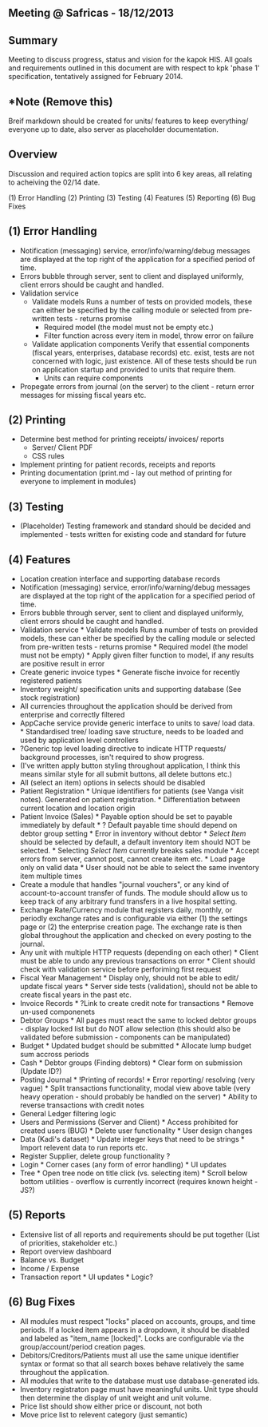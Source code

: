 Meeting @ Safricas - 18/12/2013
-------------------------------

Summary 
-------
Meeting to discuss progress, status and vision for the kapok HIS. All goals and requirements
outlined in this document are with respect to kpk 'phase 1' specification, tentatively assigned
for February 2014.

*Note (Remove this)
-----
Breif markdown should be created for units/ features to keep everything/ everyone up to date, also server as placeholder documentation.

Overview
-------- 
Discussion and required action topics are split into 6 key areas, all relating to acheiving 
the 02/14 date.

(1) Error Handling
(2) Printing
(3) Testing
(4) Features
(5) Reporting
(6) Bug Fixes

(1) Error Handling 
------------------
* Notification (messaging) service, error/info/warning/debug messages are displayed at the top right of the application for a specified period of time.
* Errors bubble through server, sent to client and displayed uniformly, client errors should be caught and handled.
* Validation service
    * Validate models
      Runs a number of tests on provided models, these can either be specified by the calling module or selected from pre-written tests - returns promise 
      * Required model (the model must not be empty etc.)
      * Filter function across every item in model, throw error on failure
    * Validate application components
      Verify that essential components (fiscal years, enterprises, database records) etc. exist, tests are not concerned with logic, just existence. All of these tests should be run on application startup and provided to units that require them.
      * Units can require components
* Propegate errors from journal (on the server) to the client - return error messages for missing fiscal years etc.

(2) Printing 
------------
* Determine best method for printing receipts/ invoices/ reports
  * Server/ Client PDF
  * CSS rules
* Implement printing for patient records, receipts and reports
* Printing documentation (print.md - lay out method of printing for everyone to implement in modules)

(3) Testing 
-----------
* (Placeholder) Testing framework and standard should be decided and implemented - tests written for existing code and standard for future

(4) Features
------------
* Location creation interface and supporting database records
* Notification (messaging) service, error/info/warning/debug messages are displayed at the top right of the application for a specified period of time.
* Errors bubble through server, sent to client and displayed uniformly, client errors should 
   be caught and handled.
* Validation service
      * Validate models
         Runs a number of tests on provided models, these can either be specified by the calling module or selected from pre-written tests - returns promise 
          * Required model (the model must not be empty) 
          * Apply given filter function to model, if any results are positive result in error
* Create generic invoice types
      * Generate fische invoice for recently registered patients
* Inventory weight/ specification units and supporting database (See stock registration)
* All currencies throughout the application should be derived from enterprise and correctly filtered
* AppCache service provide generic interface to units to save/ load data. 
      * Standardised tree/ loading save structure, needs to be loaded and used by application level controllers
* ?Generic top level loading directive to indicate HTTP requests/ background processes, isn't required to show progress.
* (I've written apply button styling throughout application, I think this means similar style for all submit buttons, all delete buttons etc.)
* All (select an item) options in selects should be disabled 
* Patient Registration 
      * Unique identifiers for patients (see Vanga visit notes). Generated on patient registration.
      * Differentiation between current location and location origin
* Patient Invoice (Sales)
        * Payable option should be set to payable immediately by default
          * ? Default payable time should depend on debtor group setting
        * Error in inventory without debtor 
        * *Select Item* should be selected by default, a default inventory item should NOT be selected. 
        * Selecting *Select Item* currently breaks sales module
        * Accept errors from server, cannot post, cannot create item etc.
        * Load page only on valid data
        * User should not be able to select the same inventory item multiple times
* Create a module that handles "journal vouchers", or any kind of account-to-account transfer 
   of funds.  The module should allow us to keep track of any arbitrary fund transfers in a 
   live hospital setting.
* Exchange Rate/Currency module that registers daily, monthly, or periodly exchange rates and
   is configurable via either (1) the settings page or (2) the enterprise creation page.  The
   exchange rate is then global throughout the application and checked on every posting to the
   journal.
* Any unit with multiple HTTP requests (depending on each other)
      * Client must be able to undo any previous transactions on error 
      * Client should check with validation service before perforiming first request
* Fiscal Year Management 
      * Display only, should not be able to edit/ update fiscal years
      * Server side tests (validation), should not be able to create fiscal years in the past etc. 
* Invoice Records 
      * ?Link to create credit note for transactions
      * Remove un-used componenets 
* Debtor Groups 
      * All pages must react the same to locked debtor groups - display locked list but do NOT allow selection (this should also be validated before submission - components can be manipulated)
* Budget 
      * Updated budget should be submitted 
      * Allocate lump budget sum accross periods 
* Cash
      * Debtor groups (Finding debtors)
      * Clear form on submission (Update ID?)
* Posting Journal 
      * !Printing of records!
      * Error reporting/ resolving (very vague)
      * Split transactions functionality, modal view above table (very heavy operation - should probably be handled on the server)
      * Ability to reverse transactions with credit notes
* General Ledger filtering logic
* Users and Permissions (Server and Client)
      * Access prohibited for created users (BUG)
      * Delete user functionality
      * User design changes
* Data (Kadi's dataset)
      * Update integer keys that need to be strings 
      * Import relevent data to run reports etc. 
* Register Supplier, delete group functionality ?
* Login 
      * Corner cases (any form of error handling)
      * UI updates
* Tree
      * Open tree node on title click (vs. selecting item)
      * Scroll below bottom utilities - overflow is currently incorrect (requires known height - JS?)

(5) Reports 
-----------
* Extensive list of all reports and requirements should be put together (List of priorities, stakeholder etc.)
* Report overview dashboard
* Balance vs. Budget 
* Income / Expense 
* Transaction report 
      * UI updates 
      * Logic?

(6) Bug Fixes
-------------
* All modules must respect "locks" placed on accounts, groups, and time periods.  If a locked item appears in a dropdown, it should be disabled and labeled as "item_name [locked]". Locks are configurable via the group/account/period creation pages.
* Debitors/Creditors/Patients must all use the same unique identifier syntax or format so that all search boxes behave relatively the same throughout the application.
* All modules that write to the database must use database-generated ids.  
* Inventory registraton page must have meaningful units.  Unit type should then determine the display of unit weight and unit volume.
* Price list should show either price or discount, not both
* Move price list to relevent category (just semantic)


